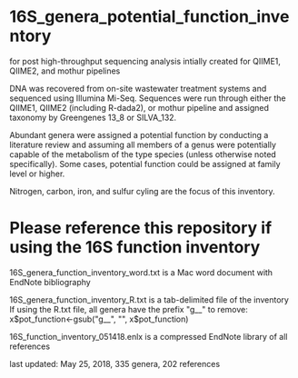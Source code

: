 # 16S_genera_potential_function_inventory
 for post high-throughput sequencing analysis
 intially created for QIIME1, QIIME2, and mothur pipelines

DNA was recovered from on-site wastewater treatment systems and sequenced using Illumina Mi-Seq. Sequences were run through either the QIIME1, QIIME2 (including R-dada2), or mothur pipeline and assigned taxonomy by Greengenes 13_8 or SILVA_132. 

Abundant genera were assigned a potential function by conducting a literature review and assuming all members of a genus were potentially capable of the metabolism of the type species (unless otherwise noted specifically). Some cases, potential function could be assigned at family level or higher. 

Nitrogen, carbon, iron, and sulfur cyling are the focus of this inventory. 

# Please reference this repository if using the 16S function inventory 

16S_genera_function_inventory_word.txt is a Mac word document with EndNote bibliography

16S_genera_function_inventory_R.txt is a tab-delimited file of the inventory
     If using the R.txt file, all genera have the prefix "g__" to remove: 
           x$pot_function<-gsub("g__", "", x$pot_function)

16S_function_inventory_051418.enlx is a compressed EndNote library of all references 

last updated: May 25, 2018, 335 genera, 202 references
